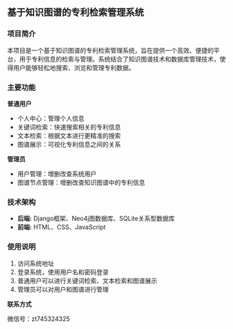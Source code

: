 ## 基于知识图谱的专利检索管理系统

### 项目简介

本项目是一个基于知识图谱的专利检索管理系统，旨在提供一个高效、便捷的平台，用于专利信息的检索与管理。系统结合了知识图谱技术和数据库管理技术，使得用户能够轻松地搜索、浏览和管理专利数据。

### 主要功能

**普通用户**

* 个人中心：管理个人信息
* 关键词检索：快速搜索相关的专利信息
* 文本检索：根据文本进行更精准的搜索
* 图谱展示：可视化专利信息之间的关系

**管理员**

* 用户管理：增删改查系统用户
* 图谱节点管理：增删改查知识图谱中的专利信息


### 技术架构

* **后端:** Django框架、Neo4j图数据库、SQLite关系型数据库
* **前端:** HTML、CSS、JavaScript


### 使用说明

1. 访问系统地址
2. 登录系统，使用用户名和密码登录
3. 普通用户可以进行关键词检索、文本检索和图谱展示
4. 管理员可以对用户和图谱进行管理


**联系方式**

微信号：zt745324325